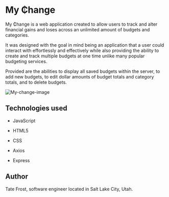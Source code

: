 # My ₵hange
My ₵hange is a web application created to allow users to track and alter financial gains and loses across an unlimited amount of budgets and categories. 

It was designed with the goal in mind being an application that a user could interact with effortlessly and effectively while also providing the ability to create and track multiple budgets at one time unlike many popular budgeting services.

Provided are the abilities to display all saved budgets within the server, to add new budgets, to edit dollar amounts of budget totals and category totals, and to delete budgets.

![My-change-image](https://github.com/tatefrost/my-change-image/blob/main/my-change-photo.png "My change")

## Technologies used
* JavaScript

* HTML5

* CSS

* Axios

* Express

## Author
Tate Frost, software engineer located in Salt Lake City, Utah. 